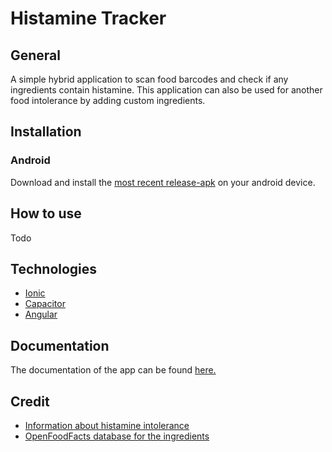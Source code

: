 # Histamine Tracker
## General
A simple hybrid application to scan food barcodes and check if any ingredients contain histamine.
This application can also be used for another food intolerance by adding custom ingredients.

## Installation
### Android
Download and install the [most recent release-apk](https://github.com/JGeicke/histamine-tracker/releases) on your android device.

## How to use
Todo

## Technologies
- [Ionic](https://ionicframework.com/)
- [Capacitor](https://capacitorjs.com/)
- [Angular](https://angular.io/)

## Documentation
The documentation of the app can be found [here.](https://jgeicke.github.io/histamine-tracker/index.html)

## Credit
- [Information about histamine intolerance](https://www.histaminintoleranz.ch/downloads/SIGHI-Leaflet_HistamineEliminationDiet.pdf)
- [OpenFoodFacts database for the ingredients](https://openfoodfacts.org/)
